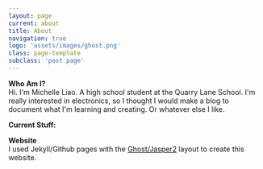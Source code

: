 ```yaml
---
layout: page
current: about
title: About
navigation: true
logo: 'assets/images/ghost.png'
class: page-template
subclass: 'post page'
---
```

**Who Am I?** <br />
Hi. I'm Michelle Liao. A high school student at the Quarry Lane School. I'm really interested in electronics, so I thought I would make a blog to document what I'm learning and creating. Or whatever else I like. 

<!--- I am the president of Dublin Youth Innovation, an organization with the mission of spreading engineering and science in Dublin, California. My favorite aspect of DYI is collaborating closely with community centers to create devices that improve people's lives.

Some other things I do is lead QLS's Arduino Club and FRC Robotics Team. --->

**Current Stuff:**  <br />


 
**Website** <br />
I used Jekyll/Github pages with the [Ghost/Jasper2](https://ghost.org/) layout to create this website. 
